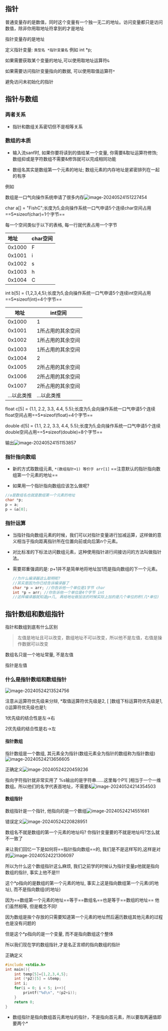 ## 指针

普通变量存的是数值，同时这个变量有一个独一无二的地址。访问变量都只是访问数值，除非你用取地址符拿到的才是地址

指针变量存的是地址



定义指针变量: `类型名 *指针变量名` 例如 int *p;

如果需要获取某个变量的地址,可以使用取地址运算符`&`

如果需要访问指针变量指向的数据, 可以使用取值运算符`*`

避免访问未初始化的指针

## 指针与数组

### 两者关系

- 指针和数组关系密切但不是相等关系

### 数组的本质

- 输入流sanf时, 如果你要将读到的值给某一个变量, 你需要&取址运算符修饰; 数组抑或是字符数组不需要&修饰就可以完成相同功能

- 数组名其实是数组第一个元素的地址; 数组元素的内存地址是紧密排列在一起的有序

例如

数组是一口气向操作系统申请了很多内存![image-20240524151227454](./C语言笔记/image-20240524151227454.png)

char a[] = "FishC";长度为5,会向操作系统一口气申请5个连续char空间占用==5*sizeof(char)=1个字节==

每一个空间类似于以下的表格, 每一行就代表占用一个字节

| 地址   | char空间 |
| :----- | :------- |
| 0x1000 | F        |
| 0x1001 | i        |
| 0x1002 | s        |
| 0x1003 | h        |
| 0x1004 | C        |

int b[5] = {1,2,3,4,5};长度为5,会向操作系统一口气申请5个连续int空间占用==5*sizeof(int)=4个字节==

| 地址        | int空间           |
| ----------- | ----------------- |
| 0x1000      | 1                 |
| 0x1001      | 1所占用的其余空间 |
| 0x1002      | 1所占用的其余空间 |
| 0x1003      | 1所占用的其余空间 |
| 0x1004      | 2                 |
| 0x1005      | 2所占用的其余空间 |
| 0x1006      | 2所占用的其余空间 |
| 0x1007      | 2所占用的其余空间 |
| ...以此类推 | ...以此类推       |

float c[5] = {1.1, 2.2, 3.3, 4.4, 5.5};长度为5,会向操作系统一口气申请5个连续float空间占用==5*sizeof(float)=4个字节== 

double d[5] = {1.1, 2.2, 3.3, 4.4, 5.5};长度为5,会向操作系统一口气申请5个连续double空间占用==5*sizeof(double)=8个字节==

输出![image-20240524151153857](./C语言笔记/image-20240524151153857.png)

### 指针指向数组

- 新的方式取数组元素, `*(数组指针+1) 等价于 arr[1]` ==注意默认的指针指向数组第一个元素的地址== 

- 如果用一个指针指向数组应该怎么做呢?

```c
//a是数组名也就是数组第一个元素的地址
char *p;
p = a;
p = &a[0];
```

### 指针运算

- 当指针指向数组元素的时候，我们可以对指针变量进行加减运算，这样做的意义相当于指向距离指针所在位置向前或向后第n个元素。

- 对比标准的下标法访问数组元素，这种使用指针进行间接访问的方法叫做指针法。

- 需要郑重强调的是: p+1并不是简单地将地址加1而是指向数组的下一个元素。

  ```c
  //为什么编译器这么聪明呢?
  //其实是因为你已经告诉编译器了
  char *p = arr; //你告诉他一个单位是1字节 char
  int *p = arr; //你告诉他一个单位是4个字节 int
  //这样编译器就知道p+几, 再给地址做加法的时候实际上加的是几个单位的积(几*单位)
  ```

  

## 指针数组和数组指针

指针和数组到底有什么区别

>左值是地址且可以改变，数组地址不可以改变，所以他不是左值，右值是操作数据可以改变

数组名只是一个地址常量, 不是左值

指针是左值

### 什么是指针数组和数组指针

![image-20240524213524756](./小甲鱼C语言/image-20240524213524756.png)

注意从运算符优先级来分辩, *取值运算符优先级是2, [ ]数组下标运算符优先级是1, ()运算符优先级也是1;

1优先级的结合性是左->右

2优先级的结合性是右->左



#### 指针数组

指针数组是一个数组, 其元素全为指针(数组元素全为指针的数组称为指针数组)![image-20240524213656605](./小甲鱼C语言/image-20240524213656605.png)

正确定义![image-20240524220459236](./小甲鱼C语言/image-20240524220459236.png)



指向字符指针就非常实用了  %s输出的是字符串......这里每个P1[ ]相当于一个一维数组。所以他们的名字代表首地址，不需要&![image-20240524214354503](./小甲鱼C语言/image-20240524214354503.png)

#### 数组指针

数组指针是一个指针, 他指向的是一个数组![image-20240524214551681](./小甲鱼C语言/image-20240524214551681.png)

错误定义![image-20240524220828951](./小甲鱼C语言/image-20240524220828951.png)

数组名不就是数组的第一个元素的地址吗? 你指针变量要的不就是地址吗?怎么就不一致了

来让我们回忆一下是如何将==指针指向数组==的, 我们是不是这样写的,这样是对的![image-20240524221306097](./小甲鱼C语言/image-20240524221306097.png)

所以为什么这个数组指针这么麻烦, 我们之前学的时候认为指针变量p他就是指向数组的指针, 事实上他不是!!!

这个*p指向的是数组的第一个元素的地址, 事实上这是指向数组第一个元素(的地址), 而不是指向数组(的地址)

因为==数组第一个元素的地址==等于==数组名==也是等于==数组的地址== 他们虽然相等, 但是概念不同! 

因为数组是挨个存放的只需要知道第一个元素的地址然后遍历数组其他元素的过程也是没有问题的

但是这个*p指向的是一个变量, 而不是指向数组这个整体

所以我们现在学的数组指针,才是名正言顺的指向数组的指针

正确定义

```c
#include <stdio.h>
int main(){
	int temp[5]={1,2,3,4,5};
    int (*p2)[5] = &temp;
    int i;
    for(i = 0; i < 5; i++){
        printf("%d\n", *(p2+i));
    }
    return 0;
}
```

- 数组指针是指向数组首元素地址的指针，不是指向首元素，所以要取两遍值即要两个*